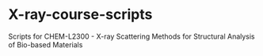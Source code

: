 # X-ray-course-scripts
Scripts for CHEM-L2300 - X-ray Scattering Methods for Structural Analysis of Bio-based Materials
